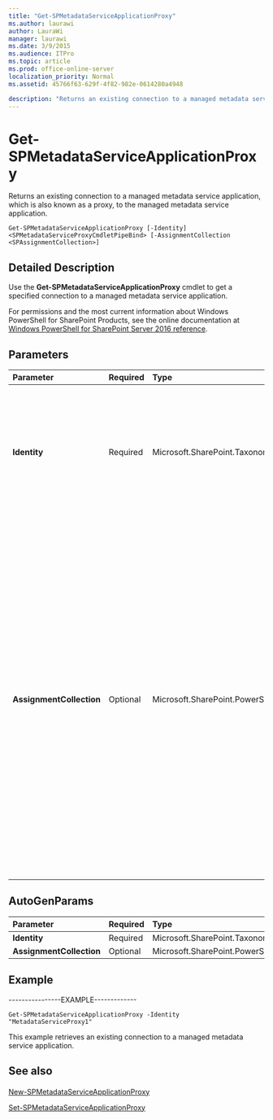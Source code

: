 ```yaml
---
title: "Get-SPMetadataServiceApplicationProxy"
ms.author: laurawi
author: LauraWi
manager: laurawi
ms.date: 3/9/2015
ms.audience: ITPro
ms.topic: article
ms.prod: office-online-server
localization_priority: Normal
ms.assetid: 45766f63-629f-4f82-982e-0614280a4948

description: "Returns an existing connection to a managed metadata service application, which is also known as a proxy, to the managed metadata service application."
---
```


# Get-SPMetadataServiceApplicationProxy

Returns an existing connection to a managed metadata service application, which is also known as a proxy, to the managed metadata service application.
  
```
Get-SPMetadataServiceApplicationProxy [-Identity] <SPMetadataServiceProxyCmdletPipeBind> [-AssignmentCollection <SPAssignmentCollection>]
```

## Detailed Description

Use the **Get-SPMetadataServiceApplicationProxy** cmdlet to get a specified connection to a managed metadata service application. 
  
For permissions and the most current information about Windows PowerShell for SharePoint Products, see the online documentation at [Windows PowerShell for SharePoint Server 2016 reference](https://go.microsoft.com/fwlink/p/?LinkId=671715).
  
## Parameters

|**Parameter**|**Required**|**Type**|**Description**|
|:-----|:-----|:-----|:-----|
|**Identity** <br/> |Required  <br/> |Microsoft.SharePoint.Taxonomy.Cmdlet.SPMetadataServiceProxyCmdletPipeBind  <br/> |Specifies the service application proxy to read.  <br/> The type must be a valid GUID, in the form 12345678-90ab-cdef-1234-567890bcdefgh; a valid name of the service application proxy (for example, ServiceAppProxy1); or an instance of a valid **SPMetadataServiceProxy** object.  <br/> |
|**AssignmentCollection** <br/> |Optional  <br/> |Microsoft.SharePoint.PowerShell.SPAssignmentCollection  <br/> |Manages objects for the purpose of proper disposal. Use of objects, such as **SPWeb** or **SPSite**, can use large amounts of memory and use of these objects in Windows PowerShell scripts requires proper memory management. Using the **SPAssignment** object, you can assign objects to a variable and dispose of the objects after they are needed to free up memory. When **SPWeb**, **SPSite**, or **SPSiteAdministration** objects are used, the objects are automatically disposed of if an assignment collection or the **Global** parameter is not used.  <br/> > [!NOTE]> When the **Global** parameter is used, all objects are contained in the global store. If objects are not immediately used, or disposed of by using the **Stop-SPAssignment** command, an out-of-memory scenario can occur.           |
   
## AutoGenParams

|**Parameter**|**Required**|**Type**|**Description**|
|:-----|:-----|:-----|:-----|
|**Identity** <br/> |Required  <br/> |Microsoft.SharePoint.Taxonomy.Cmdlet.SPMetadataServiceProxyCmdletPipeBind  <br/> ||
|**AssignmentCollection** <br/> |Optional  <br/> |Microsoft.SharePoint.PowerShell.SPAssignmentCollection  <br/> ||
   
## Example

----------------EXAMPLE-------------
  
```
Get-SPMetadataServiceApplicationProxy -Identity "MetadataServiceProxy1"
```

This example retrieves an existing connection to a managed metadata service application.
  
## See also

#### 

[New-SPMetadataServiceApplicationProxy](../../../docs-conceptual/sharepoint-server/microsoft-powershell-for-sharepoint-server-reference/managed-metadata-cmdlets/new-spmetadataserviceapplicationproxy.md)
  
[Set-SPMetadataServiceApplicationProxy](../../../docs-conceptual/sharepoint-server/microsoft-powershell-for-sharepoint-server-reference/managed-metadata-cmdlets/set-spmetadataserviceapplicationproxy.md)

